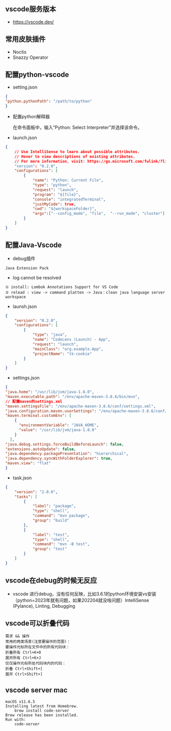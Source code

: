 ## vscode服务版本
- https://vscode.dev/

## 常用皮肤插件
- Noctis
- Snazzy Operator


## 配置python-vscode
- setting.json
```json
{
"python.pythonPath": "/path/to/python"
}
```
- 配置python解释器
    
    在命令面板中，输入“Python: Select Interpreter”并选择该命令。


- launch.json
```json
{
    // Use IntelliSense to learn about possible attributes.
    // Hover to view descriptions of existing attributes.
    // For more information, visit: https://go.microsoft.com/fwlink/?linkid=830387
    "version": "0.2.0",
    "configurations": [
        {
            "name": "Python: Current File",
            "type": "python",
            "request": "launch",
            "program": "${file}",
            "console": "integratedTerminal",
            "justMyCode": true,
            "cwd": "${workspaceFolder}",
            "args":["--config_mode", "file",  "--run_mode", "cluster"]
        }
    ]
}
```


##  配置Java-Vscode
- debug插件
```
Java Extension Pack
```

- log cannot be resolved
```
① install: Lombok Annotations Support for VS Code
② relead : view -> command platten -> Java：clean java language server workspace
```

- launsh.json
```json
{
    "version": "0.2.0",
    "configurations": [
        {
            "type": "java",
            "name": "CodeLens (Launch) - App",
            "request": "launch",
            "mainClass": "org.example.App",
            "projectName": "tk-cookie"
        }
    ]
}
```
- settings.json
```json
{
"java.home": "/usr/lib/jvm/java-1.8.0", 
"maven.executable.path": "/env/apache-maven-3.8.6/bin/mvn",
// 配置maven的settings.xml
"maven.settingsFile": "/env/apache-maven-3.8.6/conf/settings.xml",
"java.configuration.maven.userSettings": "/env/apache-maven-3.8.6/conf/settings.xml",
"maven.terminal.customEnv": [
    {
      "environmentVariable": "JAVA_HOME",
      "value": "/usr/lib/jvm/java-1.8.0"
    }
  ],
"java.debug.settings.forceBuildBeforeLaunch": false,
"extensions.autoUpdate": false,
"java.dependency.packagePresentation": "hierarchical",
"java.dependency.syncWithFolderExplorer": true,
"maven.view": "flat"
}
```
- task.json
```json
{
    "version": "2.0.0",
    "tasks": [
        {
            "label": "package",
            "type": "shell",
            "command": "mvn package",
            "group": "build"
        },
        {
            "label": "test",
            "type": "shell",
            "command": "mvn -B test",
            "group": "test"
        }
    ]
}
```



## vscode在debug的时候无反应
- vscode 进行debug，没有任何反映，比如3.6.1的python环境安装vs安装（python=2023年就有问题，如果202204就没啥问题）IntelliSense (Pylance), Linting, Debugging

## vscode可以折叠代码
    需求 && 操作
    常用的两类场景(注意要操作的范围)：
    要操作光标所在文件中的所有代码块：
    折叠所有 Ctrl+K+0
    展开所有 Ctrl+K+J
    仅仅操作光标所处代码块内的代码：
    折叠 Ctrl+Shift+[
    展开 Ctrl+Shift+]
## vscode server mac
    macOS v11.6.5
    Installing latest from Homebrew.
        brew install code-server
    Brew release has been installed.
    Run with:
        code-server